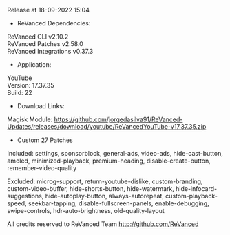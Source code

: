 Release at 18-09-2022 15:04
  
- ReVanced Dependencies:
  
ReVanced CLI v2.10.2  
ReVanced Patches v2.58.0  
ReVanced Integrations v0.37.3  

- Application:
  
YouTube  
Version: 17.37.35  
Build: 22  

- Download Links:
  

Magisk Module: https://github.com/jorgedasilva91/ReVanced-Updates/releases/download/youtube/ReVancedYouTube-v17.37.35.zip  

- Custom 27 Patches  

Included: settings, sponsorblock, general-ads, video-ads, hide-cast-button, amoled, minimized-playback, premium-heading, disable-create-button, remember-video-quality  

Excluded: microg-support, return-youtube-dislike, custom-branding, custom-video-buffer, hide-shorts-button, hide-watermark, hide-infocard-suggestions, hide-autoplay-button, always-autorepeat, custom-playback-speed, seekbar-tapping, disable-fullscreen-panels, enable-debugging, swipe-controls, hdr-auto-brightness, old-quality-layout  

All credits reserved to ReVanced Team
http://github.com/ReVanced  
